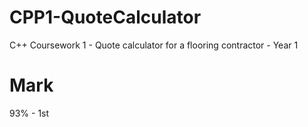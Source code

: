 # CPP1-QuoteCalculator
C++ Coursework 1 - Quote calculator for a flooring contractor - Year 1

# Mark
93% - 1st
